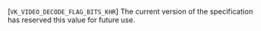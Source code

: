 [`VK_VIDEO_DECODE_FLAG_BITS_KHR`] The current version of the
specification has reserved this value for future use.